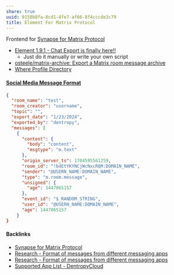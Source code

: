 ```yaml
---
share: true
uuid: 9158b8fa-8cd1-4fe7-af66-8f4cccde3c79
title: Element For Matrix Protocol
---
```

Frontend for [Synapse for Matrix Protocol](../54fe7bec-84b3-482e-ba8f-24c47286934e)
* [Element 1.9.1 - Chat Export is finally here!!](https://element.io/blog/element-1-9-1-export-is-finally-here/)
	* Just do it manually or write your own script
* [osteele/matrix-archive: Export a Matrix room message archive](https://github.com/osteele/matrix-archive)
* [Where Profile Directory](https://sharegpt.com/c/S4WA52r)

#### [Social Media Message Format](../ea6dd9c4-c148-4631-af5f-63ffe73fceb3)

``` JSON
{
  "room_name": "test",
  "room_creator": "username",
  "topic": "",
  "export_date": "1/23/2024",
  "exported_by": "dentropy",
  "messages": [
    {
      "content": {
        "body": "content",
        "msgtype": "m.text"
      },
      "origin_server_ts": 1704595561259,
      "room_id": "!bdEtYKYNCjWcNxcRQM:DOMAIN_NAME",
      "sender": "@USERN_NAME:DOMAIN_NAME",
      "type": "m.room.message",
      "unsigned": {
        "age": 1447065157
      },
      "event_id": "$_RANDOM_STRING",
      "user_id": "@USERN_NAME:DOMAIN_NAME",
      "age": 1447065157
    }
}
```

#### Backlinks

* [Synapse for Matrix Protocol](/54fe7bec-84b3-482e-ba8f-24c47286934e)
* [Research - Format of messages from different messaging apps](/6af8ae27-bf2e-4228-aaba-d28f82f4e329)
* [Research - Format of messages from different messaging apps](/6af8ae27-bf2e-4228-aaba-d28f82f4e329)
* [Supported App List - DentropyCloud](/f738f680-95a2-46e5-bb4c-57b67687e36a)